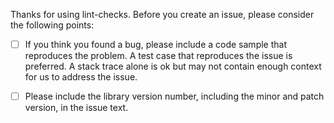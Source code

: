 Thanks for using lint-checks. Before you create an issue, please consider the following points:

  - [ ] If you think you found a bug, please include a code sample that reproduces the problem. A test case that reproduces the issue is preferred. A stack trace alone is ok but may not contain enough context for us to address the issue.

  - [ ] Please include the library version number, including the minor and patch version, in the issue text.
